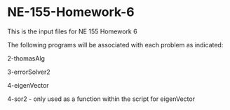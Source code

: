# NE-155-Homework-6
This is the input files for NE 155 Homework 6

The following programs will be associated with each problem as indicated:

2-thomasAlg

3-errorSolver2

4-eigenVector

4-sor2 - only used as a function within the script for eigenVector
  
